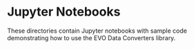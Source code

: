 # Jupyter Notebooks

These directories contain Jupyter notebooks with sample code demonstrating how to use the EVO Data Converters library.

